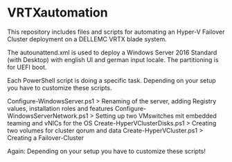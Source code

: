 # VRTXautomation
This repository includes files and scripts for automating an Hyper-V Failover Cluster deployment on a DELLEMC VRTX blade system.
 
The autounattend.xml is used to deploy a Windows Server 2016 Standard (with Desktop) with english UI and german input locale. The partitioning is for UEFI boot.

Each PowerShell script is doing a specific task. Depending on your setup you have to customize these scripts.

Configure-WindowsServer.ps1 > Renaming of the server, adding Registry values, installation roles and features
Configure-WindowsServerNetwork.ps1 > Setting up two VMswitches mit embedded teaming and vNICs for the OS
Create-HyperVClusterDisks.ps1 > Creating two volumes for cluster qorum and data
Create-HyperVCluster.ps1 > Creating a Failover-Cluster

Again: Depending on your setup you have to customize these scripts!
